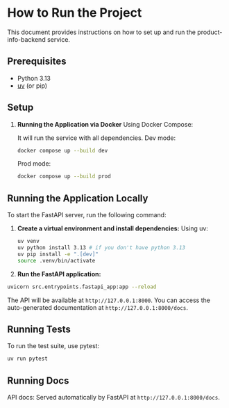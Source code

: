 # How to Run the Project

This document provides instructions on how to set up and run the product-info-backend service.

## Prerequisites

- Python 3.13
- [uv](https://github.com/astral-sh/uv) (or pip)

## Setup

1. **Running the Application via Docker**
    Using Docker Compose:

    It will run the service with all dependencies.
    Dev mode:
    ```sh
    docker compose up --build dev
    ```

    Prod mode:
    ```sh
    docker compose up --build prod
    ```

## Running the Application Locally
To start the FastAPI server, run the following command:


1. **Create a virtual environment and install dependencies:**
    Using uv:
    ```sh
    uv venv
    uv python install 3.13 # if you don't have python 3.13
    uv pip install -e ".[dev]"
    source .venv/bin/activate
    ```

2. **Run the FastAPI application:**
```sh
uvicorn src.entrypoints.fastapi_app:app --reload
```


The API will be available at `http://127.0.0.1:8000`. 
You can access the auto-generated documentation at `http://127.0.0.1:8000/docs`.

## Running Tests

To run the test suite, use pytest:

```sh
uv run pytest
```

## Running Docs

API docs:
Served automatically by FastAPI at `http://127.0.0.1:8000/docs`.